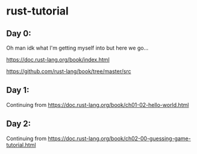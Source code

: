 # rust-tutorial

## Day 0:

Oh man idk what I'm getting myself into but here we go...

https://doc.rust-lang.org/book/index.html

https://github.com/rust-lang/book/tree/master/src

## Day 1:

Continuing from https://doc.rust-lang.org/book/ch01-02-hello-world.html

## Day 2:
Continuing from https://doc.rust-lang.org/book/ch02-00-guessing-game-tutorial.html 
